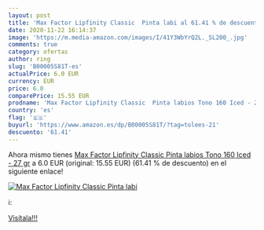 ```yaml
---
layout: post
title: 'Max Factor Lipfinity Classic  Pinta labi al 61.41 % de descuento'
date: 2020-11-22 16:14:37
image: 'https://m.media-amazon.com/images/I/41Y3WbYrQ2L._SL200_.jpg'
comments: true
category: ofertas
author: ring
slug: 'B00005S81T-es'
actualPrice: 6.0 EUR
currency: EUR
price: 6.0
comparePrice: 15.55 EUR
prodname: 'Max Factor Lipfinity Classic  Pinta labios Tono 160 Iced - 27 gr'
country: 'es'
flag: '🇪🇸'
buyurl: 'https://www.amazon.es/dp/B00005S81T/?tag=tolees-21'
descuento: '61.41'
---
```


Ahora mismo tienes [Max Factor Lipfinity Classic  Pinta labios Tono 160 Iced - 27 gr](https://www.amazon.es/dp/B00005S81T/?tag=tolees-21) a 6.0 EUR (original: 15.55 EUR) (61.41 %  de descuento) en el siguiente enlace!

[![Max Factor Lipfinity Classic  Pinta labi](https://m.media-amazon.com/images/I/41Y3WbYrQ2L._SL200_.jpg)](https://www.amazon.es/dp/B00005S81T/?tag=tolees-21)

ℹ️:


[Visítala!!!](https://www.amazon.es/dp/B00005S81T/?tag=tolees-21)
